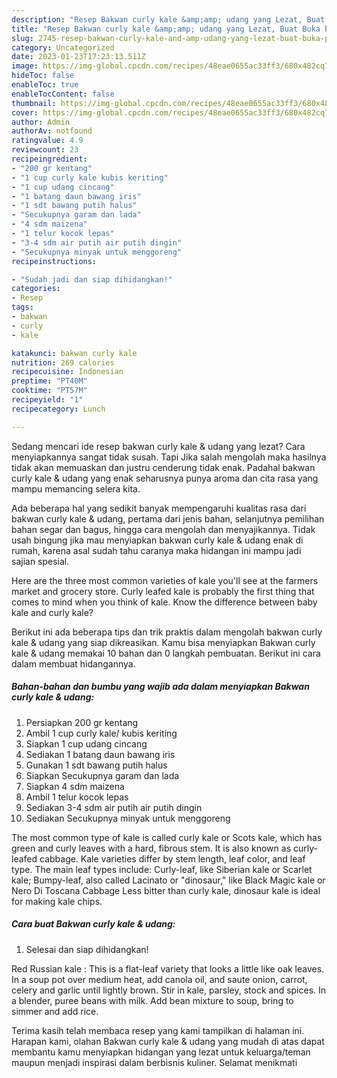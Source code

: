 ```yaml
---
description: "Resep Bakwan curly kale &amp;amp; udang yang Lezat, Buat Buka Puasa Bisa Manjain Lidah"
title: "Resep Bakwan curly kale &amp;amp; udang yang Lezat, Buat Buka Puasa Bisa Manjain Lidah"
slug: 2745-resep-bakwan-curly-kale-and-amp-udang-yang-lezat-buat-buka-puasa-bisa-manjain-lidah
category: Uncategorized
date: 2023-01-23T17:23:13.511Z
image: https://img-global.cpcdn.com/recipes/48eae0655ac33ff3/680x482cq70/bakwan-curly-kale-udang-foto-resep-utama.jpg
hideToc: false
enableToc: true
enableTocContent: false
thumbnail: https://img-global.cpcdn.com/recipes/48eae0655ac33ff3/680x482cq70/bakwan-curly-kale-udang-foto-resep-utama.jpg
cover: https://img-global.cpcdn.com/recipes/48eae0655ac33ff3/680x482cq70/bakwan-curly-kale-udang-foto-resep-utama.jpg
author: Admin
authorAv: notfound
ratingvalue: 4.9
reviewcount: 23
recipeingredient:
- "200 gr kentang"
- "1 cup curly kale kubis keriting"
- "1 cup udang cincang"
- "1 batang daun bawang iris"
- "1 sdt bawang putih halus"
- "Secukupnya garam dan lada"
- "4 sdm maizena"
- "1 telur kocok lepas"
- "3-4 sdm air putih air putih dingin"
- "Secukupnya minyak untuk menggoreng"
recipeinstructions:

- "Sudah jadi dan siap dihidangkan!"
categories:
- Resep
tags:
- bakwan
- curly
- kale

katakunci: bakwan curly kale 
nutrition: 269 calories
recipecuisine: Indonesian
preptime: "PT40M"
cooktime: "PT57M"
recipeyield: "1"
recipecategory: Lunch

---
```



Sedang mencari ide resep bakwan curly kale &amp; udang yang lezat? Cara menyiapkannya sangat tidak susah. Tapi Jika salah mengolah maka hasilnya tidak akan memuaskan dan justru cenderung tidak enak. Padahal bakwan curly kale &amp; udang yang enak seharusnya punya aroma dan cita rasa yang mampu memancing selera kita.


Ada beberapa hal yang sedikit banyak mempengaruhi kualitas rasa dari bakwan curly kale &amp; udang, pertama dari jenis bahan, selanjutnya pemilihan bahan segar dan bagus, hingga cara mengolah dan menyajikannya. Tidak usah bingung jika mau menyiapkan bakwan curly kale &amp; udang enak di rumah, karena asal sudah tahu caranya maka hidangan ini mampu jadi sajian spesial.

Here are the three most common varieties of kale you&#39;ll see at the farmers market and grocery store. Curly leafed kale is probably the first thing that comes to mind when you think of kale. Know the difference between baby kale and curly kale?


Berikut ini ada beberapa tips dan trik praktis dalam mengolah bakwan curly kale &amp; udang yang siap dikreasikan. Kamu bisa menyiapkan Bakwan curly kale &amp; udang memakai 10 bahan dan 0 langkah pembuatan. Berikut ini cara dalam membuat hidangannya.

<!--inarticleads1-->

##### Bahan-bahan dan bumbu yang wajib ada dalam menyiapkan Bakwan curly kale &amp; udang:

1. Persiapkan 200 gr kentang
1. Ambil 1 cup curly kale/ kubis keriting
1. Siapkan 1 cup udang cincang
1. Sediakan 1 batang daun bawang iris
1. Gunakan 1 sdt bawang putih halus
1. Siapkan Secukupnya garam dan lada
1. Siapkan 4 sdm maizena
1. Ambil 1 telur kocok lepas
1. Sediakan 3-4 sdm air putih air putih dingin
1. Sediakan Secukupnya minyak untuk menggoreng


The most common type of kale is called curly kale or Scots kale, which has green and curly leaves with a hard, fibrous stem. It is also known as curly-leafed cabbage. Kale varieties differ by stem length, leaf color, and leaf type. The main leaf types include: Curly-leaf, like Siberian kale or Scarlet kale; Bumpy-leaf, also called Lacinato or &#34;dinosaur,&#34; like Black Magic kale or Nero Di Toscana Cabbage Less bitter than curly kale, dinosaur kale is ideal for making kale chips. 

<!--inarticleads2-->

##### Cara buat Bakwan curly kale &amp; udang:


1. Selesai dan siap dihidangkan!

Red Russian kale : This is a flat-leaf variety that looks a little like oak leaves. In a soup pot over medium heat, add canola oil, and saute onion, carrot, celery and garlic until lightly brown. Stir in kale, parsley, stock and spices. In a blender, puree beans with milk. Add bean mixture to soup, bring to simmer and add rice. 

Terima kasih telah membaca resep yang kami tampilkan di halaman ini. Harapan kami, olahan Bakwan curly kale &amp; udang yang mudah di atas dapat membantu kamu menyiapkan hidangan yang lezat untuk keluarga/teman maupun menjadi inspirasi dalam berbisnis kuliner. Selamat menikmati
